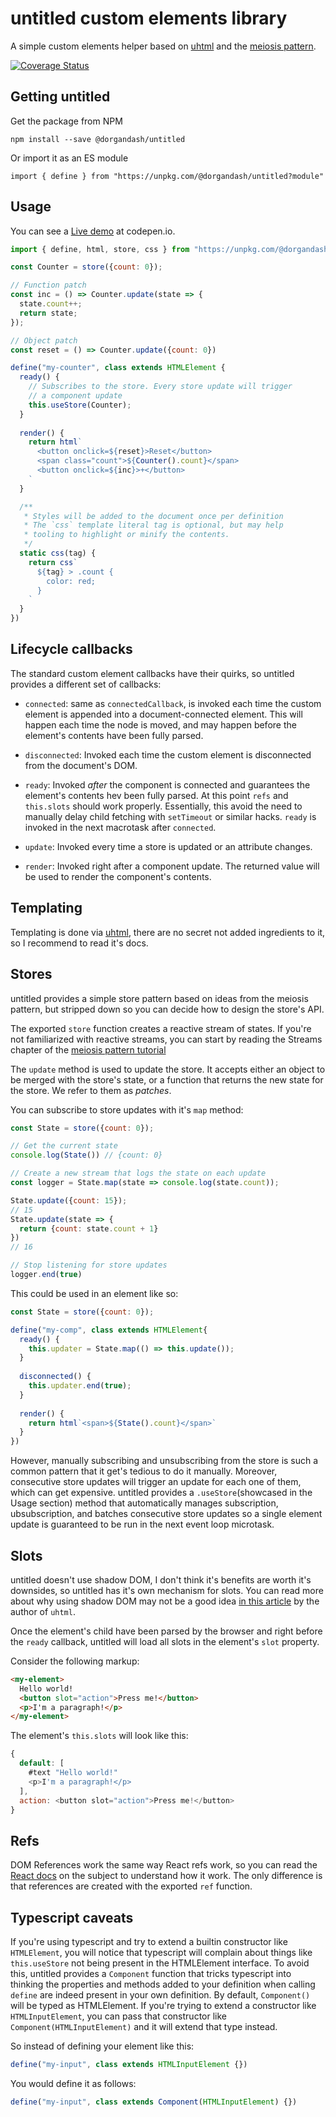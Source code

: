 # untitled custom elements library
A simple custom elements helper based on [uhtml](https://github.com/WebReflection/uce)
and the [meiosis pattern](https://meiosis.js.org/).

[![Coverage Status](https://coveralls.io/repos/github/doorgan/untitled/badge.svg?branch=master)](https://coveralls.io/github/doorgan/untitled?branch=master)

## Getting untitled
Get the package from NPM

`npm install --save @dorgandash/untitled`


Or import it as an ES module

`import { define } from "https://unpkg.com/@dorgandash/untitled?module"`

## Usage
You can see a [Live demo](https://codepen.io/dorgan/pen/LYReEmO?editors=1010) at codepen.io.

```js
import { define, html, store, css } from "https://unpkg.com/@dorgandash/untitled?module";

const Counter = store({count: 0});

// Function patch
const inc = () => Counter.update(state => {
  state.count++;
  return state;
});

// Object patch
const reset = () => Counter.update({count: 0})

define("my-counter", class extends HTMLElement {
  ready() {
    // Subscribes to the store. Every store update will trigger
    // a component update
    this.useStore(Counter);
  }
  
  render() {
    return html`
      <button onclick=${reset}>Reset</button>
      <span class="count">${Counter().count}</span>
      <button onclick=${inc}>+</button>
    `
  }

  /**
   * Styles will be added to the document once per definition
   * The `css` template literal tag is optional, but may help
   * tooling to highlight or minify the contents.
   */
  static css(tag) {
    return css`
      ${tag} > .count {
        color: red;
      }
    `
  }
})
```

## Lifecycle callbacks
The standard custom element callbacks have their quirks, so untitled
provides a different set of callbacks:

- `connected`: same as `connectedCallback`, is invoked each time the
  custom element is appended into a document-connected
  element. This will happen each time the node is moved, and may happen
  before the element's contents have been fully parsed.

- `disconnected`: Invoked each time the custom element is disconnected
  from the document's DOM.

- `ready`: Invoked *after* the component is connected and guarantees the
  element's contents hev been fully parsed. At this point `refs` and
  `this.slots` should work properly.
  Essentially, this avoid the need to manually delay child fetching with
  `setTimeout` or similar hacks. `ready` is invoked in the next macrotask
  after `connected`.

- `update`: Invoked every time a store is updated or an attribute changes.

- `render`: Invoked right after a component update. The returned value will be
  used to render the component's contents.
  
## Templating
Templating is done via
[uhtml](https://github.com/WebReflection/uhtml), there are
no secret not added ingredients to it, so I recommend to read
it's docs.

## Stores
untitled provides a simple store pattern based on ideas from the meiosis
pattern, but stripped down so you can decide how to design the store's API.

The exported `store` function creates a reactive stream of states. If you're
not familiarized with reactive streams, you can start by reading the Streams
chapter of the
[meiosis pattern tutorial](https://meiosis.js.org/tutorial/03-streams.html)

The `update` method is used to update the store. It accepts either an object
to be merged with the store's state, or a function that returns the new state
for the store. We refer to them as *patches*.

You can subscribe to store updates with it's `map` method:
```js
const State = store({count: 0});

// Get the current state
console.log(State()) // {count: 0}

// Create a new stream that logs the state on each update
const logger = State.map(state => console.log(state.count));

State.update({count: 15});
// 15
State.update(state => {
  return {count: state.count + 1}
})
// 16

// Stop listening for store updates
logger.end(true)
```

This could be used in an element like so:
```js
const State = store({count: 0});

define("my-comp", class extends HTMLElement{
  ready() {
    this.updater = State.map(() => this.update());
  }
  
  disconnected() {
    this.updater.end(true);
  }
  
  render() {
    return html`<span>${State().count}</span>`
  }
})
```

However, manually subscribing and unsubscribing from the store
is such a common pattern that it get's tedious to do it manually.
Moreover, consecutive store updates will trigger an update for
each one of them, which can get expensive.
untitled provides a `.useStore`(showcased in the Usage section)
method that automatically manages subscription, ubsubscription,
and batches consecutive store updates so a single element
update is guaranteed to be run in the next event loop microtask.

## Slots
untitled doesn't use shadow DOM, I don't think it's benefits are
worth it's downsides, so untitled has it's own mechanism for slots.
You can read more about why using shadow DOM may not be a good idea
[in this article](https://webreflection.medium.com/any-holy-grail-for-web-components-c3d4973f3f3f)
by the author of `uhtml`.

Once the element's child have been parsed by the browser and
right before the `ready` callback, untitled will load all
slots in the element's `slot` property.

Consider the following markup:
 ```html
 <my-element>
   Hello world!
   <button slot="action">Press me!</button>
   <p>I'm a paragraph!</p>
 </my-element>
 ```
 The element's `this.slots` will look like this:
 ```js
 {
   default: [
     #text "Hello world!"
     <p>I'm a paragraph!</p>
   ],
   action: <button slot="action">Press me!</button>
 }
 ```
 
 ## Refs
 DOM References work the same way React refs work, so you
 can read the [React docs](https://reactjs.org/docs/refs-and-the-dom.html)
 on the subject to understand how it work. The only difference is that
 references are created with the exported `ref` function.
 
 ## Typescript caveats
 If you're using typescript and try to extend a builtin constructor
 like `HTMLElement`, you will notice that typescript will complain
 about things like `this.useStore` not being present in the HTMLElement
 interface. To avoid this, untitled provides a `Component` function that
 tricks typescript into thinking the properties and methods added to
 your definition when calling `define` are indeed present in your own
 definition.
 By default, `Component()` will be typed as HTMLElement. If you're
 trying to extend a constructor like `HTMLInputElement`, you can pass
 that constructor like `Component(HTMLInputElement)` and it will extend
 that type instead.
 
 So instead of defining your element like this:
 ```js
 define("my-input", class extends HTMLInputElement {})
 ```
 
 You would define it as follows:
 ```js
 define("my-input", class extends Component(HTMLInputElement) {})
 ```
 
